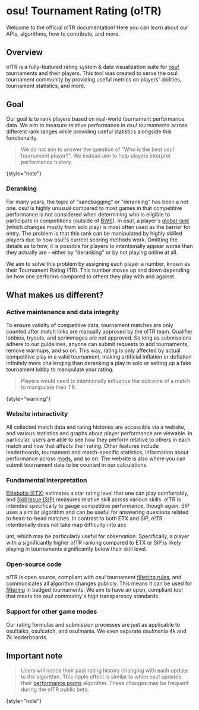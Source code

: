 # osu! Tournament Rating (o!TR)

Welcome to the official o!TR documentation! Here you can learn about our APIs, algorithms, how to contribute, and more.

## Overview

o!TR is a fully-featured rating system & data visualization suite for [osu!](https://osu.ppy.sh/) tournaments and their players. This tool was created to serve the osu! tournament community by providing useful metrics on players' abilities, tournament statistics, and more.

## Goal

Our goal is to rank players based on real-world tournament performance data. We aim to measure relative performance in osu! tournaments across different rank ranges while providing useful statistics alongside this functionality.

> We do not aim to answer the question of "Who is the best osu! tournament player?". We instead aim to help players interpret performance history.
> 
{style="note"}

### Deranking

For many years, the topic of "sandbagging" or "deranking" has been a hot one. osu! is highly unusual compared to most games in that competitive performance is not considered when determining who is eligible to participate in competitions (outside of [BWS](https://osu.ppy.sh/wiki/en/Tournaments/Badge-weighted_seeding)). In osu!, a player's [global rank](https://osu.ppy.sh/wiki/en/Ranking) (which changes mostly from solo play) is most often used as the barrier for entry. The problem is that this rank can be manipulated by highly skilled players due to how osu!'s current scoring methods work. Omitting the details as to how, it is possible for players to intentionally appear worse than they actually are - either by "deranking" or by not playing online at all.

We aim to solve this problem by assigning each player a number, known as their Tournament Rating (TR). This number moves up and down depending on how one performs compared to others they play with and against.

## What makes us different?

### Active maintenance and data integrity

To ensure validity of competitive data, tournament matches are only counted after match links are manually approved by the o!TR team. Qualifier lobbies, tryouts, and scrimmages are not approved. So long as submissions adhere to our guidelines, anyone can submit requests to add tournaments, remove warmups, and so on. This way, rating is only affected by actual competitive play in a valid tournament, making artificial inflation or deflation infinitely more challenging than deranking a play in solo or setting up a fake tournament lobby to manipulate your rating.

> Players would need to intentionally influence the outcome of a match to manipulate their TR.
> 
{style="warning"}

### Website interactivity

All collected match data and rating histories are accessible via a website, and various statistics and graphs about player performance are viewable. In particular, users are able to see how they perform relative to others in each match and how that affects their rating. Other features include leaderboards, tournament and match-specific statistics, information about performance across [mods](https://osu.ppy.sh/wiki/en/Gameplay/Game_modifier), and so on. The website is also where you can submit tournament data to be counted in our calculations.

### Fundamental interpretation

[Elitebotix (ETX)](https://osu.ppy.sh/users/31050083) estimates a star rating level that one can play comfortably, and [Skill Issue (SIP)](https://osu.ppy.sh/community/forums/topics/1891677?n=1) measures relative skill across various skills. o!TR is intended specifically to gauge competitive performance, though again, SIP uses a similar algorithm and can be useful for answering questions related to head-to-head matches. In contrast to both ETX and SIP, o!TR intentionally does not take map difficulty into acc

unt, which may be particularly useful for observation. Specifically, a player with a significantly higher o!TR ranking compared to ETX or SIP is likely playing in tournaments significantly below their skill level.

### Open-source code

o!TR is open source, compliant with osu! tournament [filtering rules](https://osu.ppy.sh/wiki/en/Tournaments/Official_support#registrant-filtering-and-seeding), and communicates all algorithm changes publicly. This means it can be used for [filtering](https://osu.ppy.sh/wiki/en/Tournaments/Official_support#registrant-filtering-and-seeding) in badged tournaments. We aim to have an open, compliant tool that meets the osu! community's high transparency standards.

### Support for other game modes

Our rating formulas and submission processes are just as applicable to osu!taiko, osu!catch, and osu!mania. We even separate osu!mania 4k and 7k leaderboards.

## Important note

> Users will notice their past rating history changing with each update to the algorithm. This ripple effect is similar to when osu! updates their [performance points](https://osu.ppy.sh/wiki/en/Performance_points) algorithm. These changes may be frequent during the o!TR public beta.
>
{style="note"}
